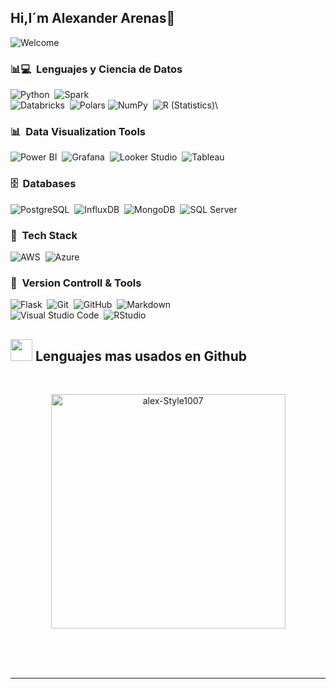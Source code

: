## Hi,I´m Alexander Arenas👋
 ![Welcome](https://github.com/alex-style1007/alex-style1007/blob/main/Welcome.gif)

### 📊💻 &nbsp;Lenguajes y Ciencia de Datos
![Python](https://img.shields.io/badge/-Python-05122A?style=flat&logo=python)&nbsp;
![Spark](https://img.shields.io/badge/-Apache%20Spark-ED822C?style=flat&logo=spark)  
![Databricks](https://img.shields.io/badge/-Databricks-7DB300?style=flat&logo=databricks)&nbsp;
![Polars](https://img.shields.io/badge/-Polars-df0030?style=flat&logo=Polars) 
![NumPy](https://img.shields.io/badge/-NumPy-000080?style=flat&logo=numpy)&nbsp;
![R (Statistics)](https://img.shields.io/badge/-R-05122A?style=flat&logo=R&logoColor=276DC3)\
### 📊 &nbsp;Data Visualization Tools
![Power BI](https://img.shields.io/badge/-Power%20BI-010600?style=flat&logo=powerbi)&nbsp;
![Grafana](https://img.shields.io/badge/-Grafana-00A3E0?style=flat&logo=grafana)&nbsp;
![Looker Studio](https://img.shields.io/badge/-Looker%20Studio-FF007A?style=flat&logo=google)&nbsp;
![Tableau](https://img.shields.io/badge/-Tableau-007DBD?style=flat&logo=tableau)&nbsp;
### 🗄️ &nbsp;Databases
![PostgreSQL](https://img.shields.io/badge/-PostgreSQL-336699?style=flat&logo=postgresql)&nbsp;
![InfluxDB](https://img.shields.io/badge/-InfluxDB-007ACC?style=flat&logo=influxdb)&nbsp;
![MongoDB](https://img.shields.io/badge/-MongoDB-1036B1?style=flat&logo=mongodb)&nbsp;
![SQL Server](https://img.shields.io/badge/-SQL%20Server-007DBD?style=flat&logo=sqlserver)&nbsp;
### ️💾 &nbsp;Tech Stack
![AWS](https://img.shields.io/badge/-AWS-FF9900?style=flat&logo=aws)&nbsp;
![Azure](https://img.shields.io/badge/-Azure-0078D4?style=flat&logo=microsoft-azure)&nbsp;
### 🧰 &nbsp;Version Controll & Tools 

![Flask](https://img.shields.io/badge/-Flask-05122A?style=flat&logo=flask)&nbsp;
![Git](https://img.shields.io/badge/-Git-05122A?style=flat&logo=git)&nbsp;
![GitHub](https://img.shields.io/badge/-GitHub-05122A?style=flat&logo=github)&nbsp;
![Markdown](https://img.shields.io/badge/-Markdown-05122A?style=flat&logo=markdown)\
![Visual Studio Code](https://img.shields.io/badge/-Visual%20Studio%20Code-05122A?style=flat&logo=visual-studio-code&logoColor=007ACC)&nbsp;
![RStudio](https://img.shields.io/badge/-RStudio-05122A?style=flat&logo=rstudio)&nbsp;

## <img src="https://media.giphy.com/media/iY8CRBdQXODJSCERIr/giphy.gif" width="35"><b> Lenguajes mas usados en Github </b>
<br>

<div align="center">

<a href="https://github.com/alex-Style1007"> </a>
  <img src="https://github-readme-stats.vercel.app/api/top-langs?username=alex-Style1007&show_icons=true&locale=en&layout=compact&line_height=20&title_color=7A7ADB&icon_color=2234AE&text_color=D3D3D3&bg_color=0,000000,130F40" width="375"  alt="alex-Style1007"/>

</a>
</div>

<br>
<br>
<br>

-----

<br>
<br>
